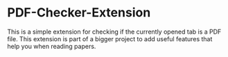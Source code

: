 # PDF-Checker-Extension
This is a simple extension for checking if the currently opened tab is a PDF file. This extension is part of a bigger project to add useful features that help you when reading papers.
